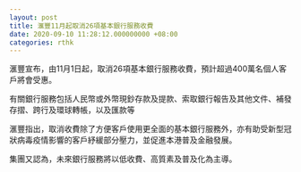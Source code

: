 ```yaml
---
layout: post
title: 滙豐11月起取消26項基本銀行服務收費
date: 2020-09-10 11:28:12.000000000 +08:00
categories: rthk
---
```


滙豐宣布，由11月1日起，取消26項基本銀行服務收費，預計超過400萬名個人客戶將會受惠。

有關銀行服務包括人民幣或外幣現鈔存款及提款、索取銀行報告及其他文件、補發存摺、跨行及環球轉帳，以及匯款等

滙豐指出，取消收費除了方便客戶使用更全面的基本銀行服務外，亦有助受新型冠狀病毒疫情影響的客戶紓緩部分壓力，並促進本港普及金融發展。

集團又認為，未來銀行服務將以低收費、高質素及普及化為主導。
